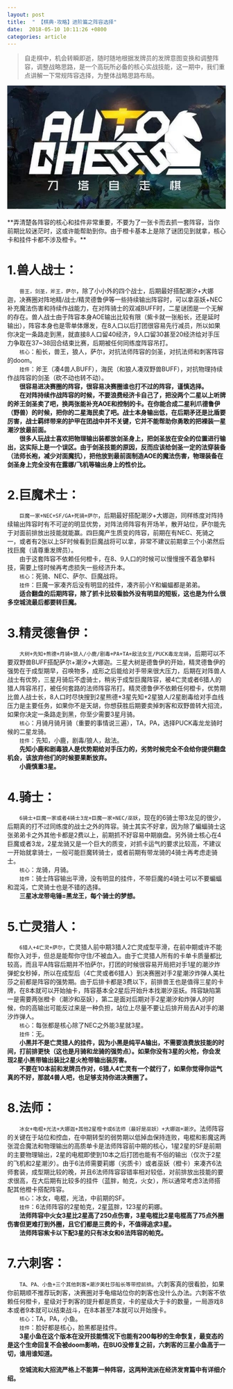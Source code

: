 ```yaml
---
layout: post
title:  " 【棋典·攻略】进阶篇之阵容选择"
date:  2018-05-10 10:11:26 +0800
categories: article
---
```

> 自走棋中，机会转瞬即逝，随时随地根据发牌员的发牌意图变换和调整阵容，调整战略思路，是一个高玩所必备的核心实战技能，这一期中，我们重点讲解一下常规阵容选择，为整体战略思路布局。

<center><img src="/images/2019-02-22-12-19-54.jpg"></center> 
<br/>
**弄清楚各阵容的核心和挂件非常重要，不要为了一张卡而去抓一套阵容，当你前期比较迷茫时，这或许能帮助到你。由于橙卡基本上是除了谜团见到就拿，核心卡和挂件卡都不涉及橙卡。**

#  1.兽人战士：  
&emsp;&emsp;`兽王，剑圣，斧王，萨尔`，除了小小外的四个战士，后期最好搭配潮汐+大娜迦，决赛圈对阵地精/战士/精灵德鲁伊等一些持续输出阵容时，可以拿巫妖+NEC补充魔法伤害和持续作战能力，在对阵骑士的双减BUFF时，二星谜团是一个无解的存在。兽人战士由于阵容本身AOE输出比较有限（紫卡就一张船长，还是延时输出），阵容本身也是零单体爆发，在8人口以后打团很容易先行减员，所以如果你决定一条路走到黑，就直接8人口留40经济，9人口留30甚至20经济给对手压力争取在37~38回合结束比赛，后期被任何同练度阵容吊打。  
&emsp;&emsp;`核心`：船长，兽王，狼人，萨尔，对抗法师阵容的剑圣，对抗法师和刺客阵容的doom。  
&emsp;&emsp;`挂件`：斧王（凑4兽人BUFF），海民（和狼人凑双野兽BUFF），对抗物理持续作战阵容的剑圣（砍不动也转不动）。  
&emsp;&emsp;**很容易进决赛圈的阵容，很容易决赛圈谁也打不过的阵容，谨慎选择。**  
&emsp;&emsp;**在对阵持续作战阵容的时候，不要浪费经济卡自己了，把没两个二星以上听牌的斧王剑圣卖了吧，换两张能补充AOE和控制的卡。在你能合成二星利爪德鲁伊（野兽）的时候，把你的二星海民卖了吧。战士本身输出低，在后期矛还是比盾要厉害，战士羁绊带来的护甲在团战中并不关键，它并不能帮助你勇敢的把裸装一星潮汐放最前面。**  
&emsp;&emsp;**很多人玩战士喜欢把物理输出装都放剑圣身上，把剑圣放在安全的位置进行输出，这实际上是一个误区。由于剑圣技能的原因，反而应该给剑圣一定的法穿装备（法师长袍，减少对面魔抗），把他放到最前面制造AOE的魔法伤害，物理装备在剑圣身上完全没有在露娜/飞机等输出身上的性价比。**  

#  2.巨魔术士：  
&emsp;&emsp;`巨魔一家+NEC+SF/GA+死骑+萨尔`，后期最好搭配潮汐+大娜迦，同样练度对阵持续输出阵容时有不可逆的明显优势，对阵法师阵容有开场羊，散开站位，萨尔能先于对面前排放出技能就能赢。四巨魔产生质变的阵容，前期在有NEC、死骑之一，或者有2张以上SF时候看到巨魔战将可以拿，非常不建议前期拿三个小弟然后找巨魔（请尊重发牌员）。  
&emsp;&emsp;由于这套阵容不依赖任何橙卡，在8、9人口的时候可以慢慢搜不着急攀科技，需要上怪时候再考虑损失一些经济升本。  
&emsp;&emsp;`核心`：死骑、NEC、萨尔、巨魔战将。  
&emsp;&emsp;`挂件`：巨魔一家凑齐后没有明显的挂件，凑齐前小Y和蝙蝠都是弟弟。  
&emsp;&emsp;**适合翻盘的后期阵容，除了抓卡比较看脸外没有明显的短板，这也是为什么很多空城流最后都要转巨魔。**  

#  3.精灵德鲁伊：  
&emsp;&emsp;`大树+先知+熊德+月骑+狼人/小鹿/剧毒+PA+TA+敌法女王/PUCK毒龙龙骑`，后期可以不要双野兽BUFF搭配萨尔+潮汐+大娜迦。三星大树是德鲁伊的开始，精灵德鲁伊的强势在于成型期早，召唤物多，成形之后能给对手带来很大压力，后期在对阵兽人战士有优势，三星月骑后不虚骑士，稍劣于成型巨魔阵容，被4亡灵或者6猎人的猎人阵容吊打，被任何套路的法师阵容吊打。精灵德鲁伊不依赖任何橙卡，优势期比兽人战士长，8人口时尽快搜到2星熊德+3星先知+2星狼人/2星剧毒给对手血线压力是主要任务，如果你不是天胡，你想获胜后期要卖掉刺客和双野兽转大招流，如果你决定一条路走到黑，你至少需要3星月骑。  
&emsp;&emsp;`核心`：月骑月骑月骑（重要的事情说三遍），TA，PA，选择PUCK毒龙龙骑时候的二星龙骑。  
&emsp;&emsp;`挂件`：先知，小鹿，剧毒/狼人，敌法。  
&emsp;&emsp;**先知小鹿和剧毒狼人是优势期给对手压力的，劣势时候完全不会给你提供翻盘机会，该放弃他们的时候要果断放弃。**  
&emsp;&emsp;**小鹿慎重3星。**  

#  4.骑士：  
&emsp;&emsp;`6骑士+巨魔一家或者4骑士3龙+巨魔一家+NEC/巫妖`，现在的6骑士带3龙见的很少，后期真的打不过同练度的战士之外的阵容。骑士其实不好拿，因为除了蝙蝠骑士这张弟弟卡之外其他卡都是2费以上，前期抓不好容易中期崩盘。另外骑士核心在4巨魔或者3龙，2星龙骑又是一个巨大的质变，对抓卡运气的要求比较高，不建议一开始就拿骑士，一般可能巨魔转骑士，或者前期有带龙骑的4骑士再考虑走骑士。  
&emsp;&emsp;`核心`：龙骑，月骑。  
&emsp;&emsp;`挂件`：骑士阵容输出平滑，没有明显的挂件，不带巨魔的4骑士可以不要蝙蝠和混沌，亡灵骑士也是不错的选择。  
&emsp;&emsp;**三星冰龙带电锤=黑龙王，每个骑士的梦想。**  

#  5.亡灵猎人：  
&emsp;&emsp;`6猎人+4亡灵+萨尔`，亡灵猎人前中期3猎人2亡灵成型平滑，在前中期或许不能帮你入对手，但总是能帮你守住/不被血入。由于亡灵猎人所有的卡单卡质量都比较高，而且平A阵容后期并不怕萨尔，打团的时候很容易开局把对手1星的潮汐炸弹蛇女秒掉，所以在成型后（4亡灵或者6猎人）到决赛圈对手2星潮汐炸弹人美杜莎之前都是阵容的强势期。由于后排卡都是3费以下，前排兽王也是值得三星的卡牌，在8本就可以开始抽卡，阵容基本全2星后开始升本找潮汐巫妖。阵容缺陷第一是需要两张橙卡（潮汐和巫妖），第二是面对后期对手2星潮汐和炸弹人的时候，你的高输出可能反过来是一种负担，站位上尽量不要让后排开局去A对手的潮汐炸弹人。  
&emsp;&emsp;`核心`：每张都是核心除了NEC之外能3星就3星。  
&emsp;&emsp;`挂件`：无。  
&emsp;&emsp;**小黑并不是亡灵猎人的挂件，因为小黑是纯平A输出，不需要浪费放技能的时间，打前排更快（这也是月骑和龙骑的强势点）。如果你没有3星的火枪，你会发现2星小黑带输出装比2星火枪带输出装厉害。**  
&emsp;&emsp;**不要在10本前和发牌员作对，6猎人4亡灵有一个就行了，如果你觉得你运气真的不好，那就4兽人吧，也足够支持你进决赛圈了。**  

#  8.法师：  
&emsp;&emsp;`冰女+电棍+光法+大娜迦+其他2星橙卡或6法师（最好是巫妖）+大娜迦+潮汐`。法师阵容的关键在于站位和控血，在中期转型的弱势期以低掉血保持连败，电棍和影魔这两张混合魔法和物理输出的高质单卡是法师阵容前中期的核心，1星2星的SF是前期的主要物理输出，2星的电棍即使到10本之后打团也能有不俗的输出（仅次于2星的飞机和2星潮汐）。由于6法师需要莉娜（劣质卡）或者巫妖（橙卡）来凑齐6法师套装，成型期比较的晚，并且6法师阵容容错率相对较低，对前排放出技能的要求很高，在大后期有比较多的挂件（蓝胖，帕克，火女），所以通常考虑3法师搭配其他橙卡搭配阵容。  
&emsp;&emsp;`核心`：冰女，电棍，光法，中前期的SF。  
&emsp;&emsp;`挂件`：6法师阵容的2星帕克，2星蓝胖，123星的莉娜。  
&emsp;&emsp;**法师阵容中火女3星比2星高了250点伤害，3星电棍比2星电棍高了75点外圈伤害但更难打到外圈，且它们都是三费的卡，不值得追求3星。**  
&emsp;&emsp;**法师阵容紫卡以下配3星的只有冰女和6法阵容的帕克。**  

# 7.六刺客：  
&emsp;&emsp;`TA、PA、小鱼+三个其他刺客+潮汐美杜莎船长等带控前排`。六刺客真的很看脸，如果你前期顺不推荐玩刺客，决赛圈对手龟缩站位你的刺客也没什么办法。六刺客不依赖任何橙卡，星级对于刺客的提升都是质变，卡的星级大于卡的数量，一局游戏8本或者9本就可以结束战斗，在8本甚至7本就可以开始搜卡。  
&emsp;&emsp;`核心`：TA，PA，小鱼。  
&emsp;&emsp;`挂件`：脸好都是核心，脸黑都是挂件。  
&emsp;&emsp;**3星小鱼在这个版本在没开技能情况下也能有200每秒的生命恢复，最变态的是这个生命回复不会被doom影响，在BUG没修复之前，六刺客的三星小鱼高于一切，谁用谁知道。**  
<br/>
&emsp;&emsp;**空城流和大招流严格上不能算一种阵容，这两种流派在经济发育篇中有详细介绍。**
